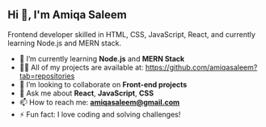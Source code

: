 ## Hi 👋, I'm Amiqa Saleem

Frontend developer skilled in HTML, CSS, JavaScript, React, and currently learning Node.js and MERN stack.

- 🌱 I’m currently learning **Node.js** and **MERN Stack**
- 👨‍💻 All of my projects are available at:
  https://github.com/amiqasaleem?tab=repositories
- 👯 I’m looking to collaborate on **Front-end projects**
- 💬 Ask me about **React**, **JavaScript**, **CSS**
- 📫 How to reach me: **amiqasaleem@gmail.com**
- ⚡ Fun fact: I love coding and solving challenges!


